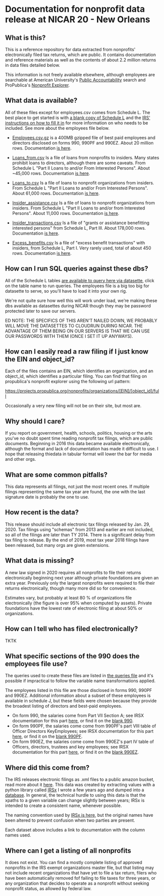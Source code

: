 # Documentation for nonprofit data release at NICAR 20 - New Orleans


## What is this? 

This is a reference repository for data extracted from nonprofits' electronically filed tax returns, which are public. It contains documentation and reference materials as well as the contents of about 2.2 million returns in data files detailed below.

This information is not freely available elsewhere, although employees are searchable at American University's [Public Accountability](https://www.publicaccountability.org/dataset-search/) search and ProPublica's [Nonprofit Explorer](https://projects.propublica.org/nonprofits/advanced_search).  


## What data is available?

All of these files except for employees.csv comes from Schedule L. The best place to get started is with  [a blank copy of Schedule L](https://github.com/jsfenfen/990-xml-reader/blob/master/irs_reader/sample_schedules/f990sl.pdf) and the [IRS' instructions on how to fill it in](https://github.com/jsfenfen/990-xml-reader/blob/master/irs_reader/schedule_instructions/i990sl.pdf) for more information on who needs to be included. See more about the employees file below. 

 - [Employees.csv.gz](http://www.jacobfenton.com/990data/NICAR20/employees.csv.gz) is a 400MB gzipped file of best paid employees and directors disclosed on forms 990, 990PF and 990EZ. About 20 million rows. Documentation [is here](documentation/employees_documentation.csv). 

 
- [Loans_from.csv](http://www.jacobfenton.com/990data/NICAR20/loans_from.csv) Is a file of loans from nonprofits to insiders. Many states prohibit loans to directors, although there are some caveats. From Schedule L "Part II Loans to and/or From Interested Persons". About ~45,000 rows. Documentation [is here](documentation/loans_from_documentation.csv).
 
- [Loans_to.csv](http://www.jacobfenton.com/990data/NICAR20/loans_to.csv) Is a file of loans to nonprofit organizations from insiders. From Schedule L "Part II Loans to and/or From Interested Persons". About 61,000 rows. Documentation [is here](documentation/loans_to_documentation.csv).

- [Insider_assistance.csv](http://www.jacobfenton.com/990data/NICAR20/insider_assistance.csv) Is a file of loans to nonprofit organizations from insiders. From Schedule L "Part II Loans to and/or from Interested Persons". About 11,000 rows. Documentation [is here](documentation/insider_assistance_documentation.csv).

- [Insider_transactions.csv](http://www.jacobfenton.com/990data/NICAR20/insider_transactions.csv) Is a file of "grants or assistance benefitting interested persons" from Schedule L, Part III. About 178,000 rows. Documentation [is here](documentation/insider_transactions_documentation.csv).

- [Excess_benefits.csv](http://www.jacobfenton.com/990data/NICAR20/excess_benefits.csv) Is a file of "excess benefit transactions" with insiders, from Schedule L, Part I. Very rarely used, total of about 450 rows. Documentation [is here](documentation/excess_benefit_documentation.csv).

## How can I run SQL queries against these dbs?

All of the Schedule L tables [are available to query here via datasette](http://datasette.publicaccountability.org/), click on the table name to run queries. The employees file is a big too big for datasette to serve, so you'll have to load it into your own rig. 

We're not quite sure how well this will work under load, we're making these dbs available as datasettes during NICAR though they may be password protected later to save our servers. 

ED NOTE: THE SPECIFICS OF THIS AREN'T NAILED DOWN, WE PROBABLY WILL MOVE THE DATASETTES TO CLOUDRUN DURING NICAR. THE ADVANTAGE OF THEM BEING ON OUR SERVERS IS THAT WE CAN USE OUR PASSWORDS WITH THEM (ONCE I SET IT UP ANYWAYS).


## How can I easily read a raw filing if I just know the EIN and object_id? 

Each of the files contains an EIN, which identifies an organization, and an object_id, which identifies a particular filing. You can find that filing on propublica's nonprofit explorer using the following url pattern:

https://projects.propublica.org/nonprofits/organizations/[EIN]/[object_id]/full

Occasionally a very new filing will not be on their site, but most are.

## Why should I care?

If you report on government, health, schools, politics, housing or the arts you've no doubt spent time reading nonprofit tax filings, which are public documents. Beginning in 2016 this data became available electronically, although the format and lack of documentation has made it difficult to use. I hope that releasing thiedata in tabular format will lower the bar for media and other orgs. 

## What are some common pitfalls?

This data represents all filings, not just the most recent ones. If multiple filings representing the same tax year are found, the one with the last signature date is probably the one to use.


## How recent is the data?

This release should include all electronic tax filings released by Jan. 29, 2020. Tax filings using "schemas" from 2013 and earlier are not included, so all of the filings are later than TY 2014. There is a significant delay from tax filing to release. By the end of 2019, most tax year 2018 filings have been released, but many orgs are given extensions. 

## What data is missing?

A new law signed in 2020 requires all nonprofits to file their returns electronically beginning next year although private foundations are given an extra year. Previously only the largest nonprofits were required to file their returns electronically, though many more did so for convenience. 

Estimates vary, but probably at least 80 % of organizations file electronically (the figure is over 95% when computed by assets). Private foundations have the lowest rate of electronic filing at about 50% or organizations.

## How can I tell who has filed electronically?

TKTK 

## What specific sections of the 990 does the employees file use?  

The queries used to create these files are listed in [the queries file](documentation/queries.md) and it's possible if impractical to follow the variable name transformations applied.

The employees listed in this file are those disclosed in forms 990, 990PF and 990EZ. Additional information about a subset of these employees is available in schedule J, but these fields were chosen because they provide the broadest listing of directors and best-paid employees. 

- On form 990, the salaries come from Part VII Section A; see IRSX documentation for this part [here](http://www.irsx.info/metadata/groups/Frm990PrtVIISctnA.html), or find it on the [blank 990](https://github.com/jsfenfen/990-xml-reader/blob/master/irs_reader/sample_schedules/f990.pdf).
- On form 990PF, the salaries come come from 990PF's part VIII table of Officer Directors KeyEmployees; see IRSX documentation for this part [here](http://www.irsx.info/metadata/groups/PFOffcrDrTrstKyEmpl.html), or find it on the [blank 990PF](https://github.com/jsfenfen/990-xml-reader/blob/master/irs_reader/sample_schedules/f990pf.pdf). 
- On form 990EZ, the salaries come come from 990EZ's part IV table of Officers, directors, trustees and key employees; see IRSX documentation for this part [here](http://www.irsx.info/metadata/groups/PFOffcrDrTrstKyEmpl.html), or find it on the [blank 990EZ](https://github.com/jsfenfen/990-xml-reader/blob/master/irs_reader/sample_schedules/f990ez.pdf).

## Where did this come from?

The IRS releases electronic filings as .xml files to a public amazon bucket, read more about it [here](https://docs.opendata.aws/irs-990/readme.html). This data was created by extracting values with a python library called [IRSx](https://github.com/jsfenfen/990-xml-reader) I wrote a few years ago and dumped into a [database](https://github.com/jsfenfen/990-xml-database). In general, the technical hurdle to using this data is that the xpaths to a given variable can change slightly between years; IRSx is intended to create a consistent name, whenever possible.

The naming convention used by [IRSx is here](http://www.irsx.info/), but the original names have been altered to prevent confusion when two parties are present. 

Each dataset above includes a link to documentation with the column names used.



## Where can I get a listing of all nonprofits

It does not exist. You can find a mostly complete listing of approved nonprofits in the IRS exempt organizations master file, but that listing may not include recent organizations that have yet to file a tax return, filers who have been automatically removed fof failing to file taxes for three years, or any organization that decides to operate as a nonprofit without seeking nonprofit status, as allowed by federal law.


